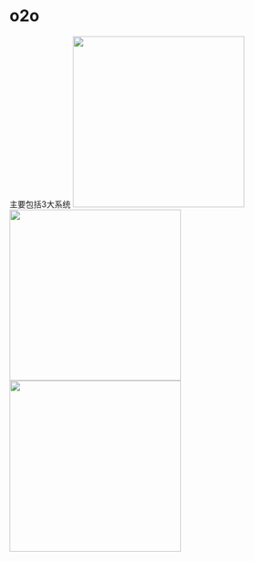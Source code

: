# o2o
主要包括3大系统
<img width="300px" src="https://github.com/email95/o2o/blob/master/o2o/blob/admin.jpeg" /><img width="300px"  src="https://github.com/email95/o2o/blob/master/o2o/blob/front.jpeg" /><img width="300px" src="https://github.com/email95/o2o/blob/master/o2o/blob/shop.jpeg"/>
